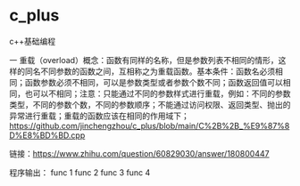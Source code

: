 # c_plus
c++基础编程


一 重载（overload）概念：函数有同样的名称，但是参数列表不相同的情形，这样的同名不同参数的函数之间，互相称之为重载函数。基本条件：函数名必须相同；函数参数必须不相同，可以是参数类型或者参数个数不同；函数返回值可以相同，也可以不相同；注意：只能通过不同的参数样式进行重载，例如：不同的参数类型，不同的参数个数，不同的参数顺序；不能通过访问权限、返回类型、抛出的异常进行重载；重载的函数应该在相同的作用域下；
https://github.com/jinchengzhou/c_plus/blob/main/C%2B%2B_%E9%87%8D%E8%BD%BD.cpp

链接：https://www.zhihu.com/question/60829030/answer/180800447

程序输出：
func 1
func 2
func 3
func 4


